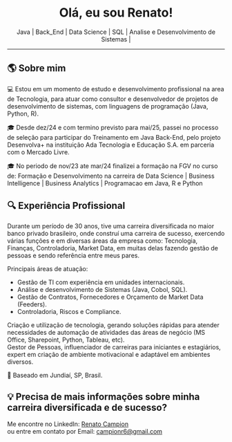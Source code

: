 <h1 align="center"> Olá, eu sou Renato!</h1>

<p align="center">
   Java | Back_End | Data Science | SQL | Analise e Desenvolvimento de Sistemas |
</p>

---

## 🌎 Sobre mim  

💻 Estou em um momento de estudo e desenvolvimento profissional na area de Tecnologia, para atuar como consultor e desenvolvedor de projetos de desenvolvimento de sistemas, com linguagens de programação (Java, Python, R).
    
🎓 Desde dez/24 e com termino previsto para mai/25, passei no processo de seleção para participar do Treinamento em Java Back-End, pelo projeto Desenvolva+ na instituição Ada Tecnologia     e Educação S.A. em parceria com o Mercado Livre. 

🎓 No periodo de nov/23 ate mar/24 finalizei a formação na FGV no curso de: Formação e Desenvolvimento na carreira de Data Science | Business Intelligence | Business Analytics |             Programacao em Java, R e Python

 ## 🔍 Experiência Profissional

Durante um período de 30 anos, tive uma carreira diversificada no maior banco privado brasileiro, onde construí uma carreira de sucesso, exercendo várias funções e em diversas áreas da empresa como: Tecnologia, Finanças, Controladoria, Market Data, em muitas delas fazendo gestão de pessoas e sendo referência entre meus pares. 

Principais áreas de atuação:
- Gestão de TI com experiência em unidades internacionais.
- Análise e desenvolvimento de Sistemas (Java, Cobol, SQL).
- Gestão de Contratos, Fornecedores e Orçamento de Market Data (Feeders).
- Controladoria, Riscos e Compliance.

Criação e utilização de tecnologia, gerando soluções rápidas para atender necessidades de automação de atividades das áreas de negócio (MS Office, Sharepoint, Python, Tableau, etc).                                                                                                                                                                 
Gestor de Pessoas, influenciador de carreiras para iniciantes e estagiários, expert em criação de ambiente motivacional e adaptável em ambientes diversos.

📍 Baseado em Jundiaí, SP, Brasil.

## 💡 Precisa de mais informações sobre minha carreira diversificada e de sucesso? 
Me encontre no LinkedIn: [Renato Campion](https://www.linkedin.com/in/renato-campion-a5059227/)   
ou entre em contato por Email: campionr6@gmail.com  





